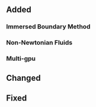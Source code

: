 ## Added


### Immersed Boundary Method

### Non-Newtonian Fluids

### Multi-gpu


## Changed


## Fixed



